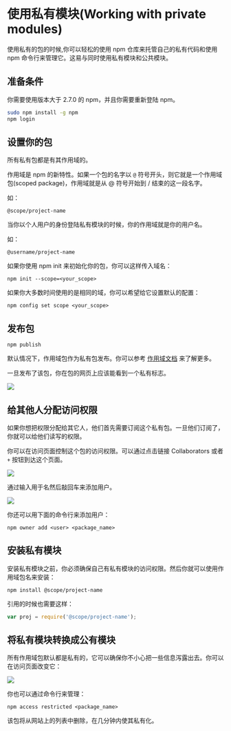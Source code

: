 # 使用私有模块(Working with private modules)

使用私有的包的时候,你可以轻松的使用 npm 仓库来托管自己的私有代码和使用 npm 命令行来管理它。这易与同时使用私有模块和公共模块。

## 准备条件

你需要使用版本大于 2.7.0 的 npm，并且你需要重新登陆 npm。

``` sh
sudo npm install -g npm
npm login
```

## 设置你的包

所有私有包都是有其作用域的。

作用域是 npm 的新特性。如果一个包的名字以 `@` 符号开头，则它就是一个作用域包(scoped package)，作用域就是从 @ 符号开始到 / 结束的这一段名字。

如：

`@scope/project-name`

当你以个人用户的身份登陆私有模块的时候，你的作用域就是你的用户名。

如：

`@username/project-name`

如果你使用 npm init 来初始化你的包，你可以这样传入域名：

`npm init --scope=<your_scope>`

如果你大多数时间使用的是相同的域，你可以希望给它设置默认的配置：

`npm config set scope <your_scope>`

## 发布包

`npm publish`

默认情况下，作用域包作为私有包发布。你可以参考 [作用域文档](https://docs.npmjs.com/getting-started/scoped-packages) 来了解更多。

一旦发布了该包，你在包的网页上应该能看到一个私有标志。

![](https://docs.npmjs.com/images/private-modules/private-flag.png)

## 给其他人分配访问权限

如果你想把权限分配给其它人，他们首先需要订阅这个私有包。一旦他们订阅了，你就可以给他们读写的权限。

你可以在访问页面控制这个包的访问权限。可以通过点击链接 Collaborators 或者 `+` 按钮到达这个页面。

![](http://npmblog-images.surge.sh/static-pages/collaborators-page.png)

通过输入用于名然后敲回车来添加用户。

![](http://npmblog-images.surge.sh/static-pages/add-collaborator.gif)

你还可以用下面的命令行来添加用户：

`npm owner add <user> <package_name>`

## 安装私有模块

安装私有模块之前，你必须确保自己有私有模块的访问权限。然后你就可以使用作用域包名来安装：

`npm install @scope/project-name`

引用的时候也需要这样：

```js
var proj = require('@scope/project-name');
```

## 将私有模块转换成公有模块

所有作用域包默认都是私有的，它可以确保你不小心把一些信息泻露出去。你可以在访问页面改变它：

![](http://npmblog-images.surge.sh/static-pages/make-private-ui.gif)

你也可以通过命令行来管理：

`npm access restricted <package_name>`

该包将从网站上的列表中删除，在几分钟内使其私有化。
